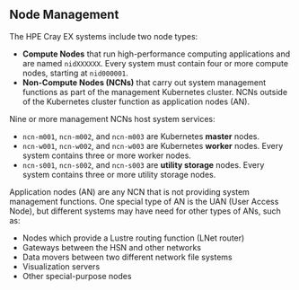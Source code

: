 ## Node Management

The HPE Cray EX systems include two node types:

-   **Compute Nodes** that run high-performance computing applications and are named `nidXXXXXX`. Every system must contain four or more compute nodes, starting at `nid000001`.
-   **Non-Compute Nodes \(NCNs\)** that carry out system management functions as part of the management Kubernetes cluster. NCNs outside of the Kubernetes cluster function as  application nodes \(AN\).
   

Nine or more management NCNs host system services:
-   `ncn-m001`, `ncn-m002`, and `ncn-m003` are Kubernetes **master** nodes.
-   `ncn-w001`, `ncn-w002`, and `ncn-w003` are Kubernetes **worker** nodes. Every system contains three or more worker nodes.
-   `ncn-s001`, `ncn-s002`, and `ncn-s003` are **utility storage** nodes. Every system contains three or more utility storage nodes.
    

Application nodes \(AN\) are any NCN that is not providing system management functions. One special type of AN is the UAN (User Access Node), but different systems may have need for other types of ANs, such as:
-   Nodes which provide a Lustre routing function (LNet router)
-   Gateways between the HSN and other networks
-   Data movers between two different network file systems
-   Visualization servers
-   Other special-purpose nodes


